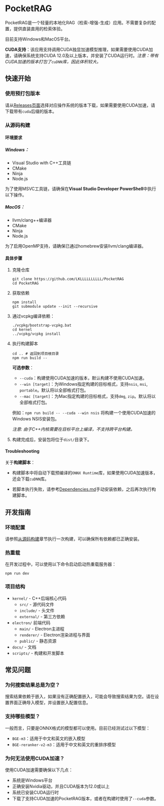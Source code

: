 # PocketRAG
PocketRAG是一个轻量的本地化RAG（检索-增强-生成）应用。不需要复杂的配置，提供直装直用的检索体验。

目前支持Windows和MacOS平台。

**CUDA支持**：该应用支持调用CUDA独显加速模型推理，如果需要使用CUDA加速，请确保系统支持CUDA 12.0及以上版本，并安装了CUDA运行时。*注意：带有CUDA加速的版本打包了`cuDNN`库，因此体积较大。*


## 快速开始

### 使用预打包版本
请从[Releases页面](https://github.com/LKLLLLLLLLLL/PocketRAG/releases)选择对应操作系统的版本下载，如果需要使用CUDA加速，请下载带有`cuda`后缀的版本。

### 从源码构建

#### 环境要求

##### Windows：
- Visual Studio with C++工具链
- CMake
- Ninja
- Node.js

为了使用MSVC工具链，请确保在**Visual Studio Developer PowerShell**中执行以下操作。

##### MacOS：
- llvm/clang++编译器
- CMake
- Ninja
- Node.js

为了启用OpenMP支持，请确保已通过homebrew安装llvm/clang编译器。

#### 具体步骤

1. 克隆仓库
    ```shell
    git clone https://github.com/LKLLLLLLLLLL/PocketRAG
    cd PocketRAG
    ```

2. 获取依赖

    ```shell
    npm install
    git submodule update --init --recursive
    ```

3. 通过vcpkg编译依赖：

    ```shell
    ./vcpkg/bootstrap-vcpkg.bat
    cd kernel
    ../vcpkg/vcpkg install
    ```

4. 执行构建脚本

    ```shell
    cd .. # 返回到项目根目录
    npm run build -- 
    ```

    **可选参数**：
    - `--cuda`：构建使用CUDA加速的版本，默认构建不使用CUDA加速。
    - `--win [target]`：为Windows指定构建的目标格式，支持`nsis`, `msi`, `portable`。默认将以全部格式打包。
    - `--mac [target]`：为Mac指定构建的目标格式，支持`dmg`, `zip`。默认将以全部格式打包。

    例如：`npm run build -- --cuda --win nsis` 将构建一个使用CUDA加速的Windows NSIS安装包。

    *注意: 由于C++内核需要在目标平台上编译，不支持跨平台构建。*

5. 构建完成后，安装包将位于`dist/`目录下。

#### Troubleshooting
关于**构建脚本**：
- 构建脚本中将自动下载预编译的`ONNX Runtime`库，如果使用CUDA加速版本，还会下载`cuDNN`库。

- 若脚本执行失败，请参考[Dependencies.md](./docs/Dependencies.md)手动安装依赖，之后再次执行构建脚本。

## 开发指南

### 环境配置
请参照[从源码构建](#从源码构建)章节执行一次构建，可以确保所有依赖都已正确安装。

### 热重载
在开发过程中，可以使用以下命令启动启动热重载服务器：
```shell
npm run dev
```

### 项目结构
- `kernel/` - C++后端核心代码
    - `src/` - 源代码文件
    - `include/` - 头文件
    - `external/` - 第三方依赖
- `electron/` 前端代码
    - `main/` - Electron主进程
    - `renderer/` - Electron渲染进程与界面
    - `public/` - 静态资源
- `docs/` - 文档
- `scripts/` - 构建和开发脚本

## 常见问题

### 为何搜索结果总是为空？
搜索结果依赖于嵌入，如果没有正确配置嵌入，可能会导致搜索结果为空。请在设置界面正确导入模型，并设置嵌入配置信息。

### 支持哪些模型？
一般而言，只要是ONNX格式的模型都可以使用。目前已经测试过以下模型：
- `BGE-m3`：适用于中文和英文的嵌入模型
- `BGE-reranker-v2-m3`：适用于中文和英文的重排序模型

### 为何无法使用CUDA加速？
使用CUDA加速需要确保以下几点：
- 系统是Windows平台
- 正确安装Nvidia驱动，并且CUDA版本为12.0或以上
- 系统已安装CUDA运行时
- 下载了支持CUDA加速的PocketRAG版本，或者在构建时使用了`--cuda`参数。